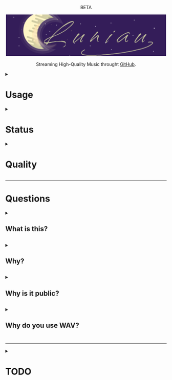 <div align="center"><p>BETA</p><img height="130" width="500" src="banner/IMG_01.png" />
<p>Streaming High-Quality Music throught <a href="https://github.com">GitHub</a>.</p></div>

<details><summary><h1>Usage</h1></summary>
  <p>To use Luniau, you can simply go on the <a href="https://lebazardebryan.github.io/Luniau/">website</a>. It use <a href="https://pages.github.com">GitHub Pages</a>. If you want to see the test version, it's <a href="https://lebazardebryan.github.io/Luniau/test.html">here</a>.</p>
</details>

<details><summary><h1>Status</h1></summary>
<div align="center">

  | Fonction | Status |
  |----------|--------|
  | Music Update | [![Félix](https://github.com/LeBazarDeBryan/Luniau/actions/workflows/music_list.yml/badge.svg)](https://github.com/LeBazarDeBryan/Luniau/actions/workflows/music_list.yml) |
  | Website Deployment | [![pages-build-deployment](https://github.com/LeBazarDeBryan/Luniau/actions/workflows/pages/pages-build-deployment/badge.svg)](https://github.com/LeBazarDeBryan/Luniau/actions/workflows/pages/pages-build-deployment) |
</div>
</details>

<details><summary><h1>Quality</h1></summary>
  <p>Audio quality is 1411-1536 Kbit/s. I plan to change the quality if I can.</p>
</details>

___

<h1>Questions</h1>
<details><summary><h2>What is this?<h2></summary>
  <p>This is Luniau. A streaming "platform" that stream high-quality music without ads for free. If you want to add a music, make an <a href="https://github.com/LeBazarDeBryan/Luniau/issues/new?assignees=&labels=&projects=&template=song-request.md&title=%5BREQUEST%5D+Author+-+Name">issues</a>. I'll try my best to be fast.</p>
</details>

<details><summary><h2>Why?<h2></summary>
  <p>I decided to make this because I'm tired of streaming services poor audio quality (when free) and I'm tired of ads. I don't want to pay when I know that I can listen/download high-quality music for free. For example, Spotify Free limit audio to 128kbit/s and in Premium, it's 320kbit/s. (Source: <a href="https://support.spotify.com/us/article/audio-quality">Spotify</a>).</p>
    
</details>

<details><summary><h2>Why is it public?<h2></summary>
  <p>I made it public because I want to share my project to everyone and make music request so they can listen to it in high-quality, without ads, with a simple interface without paying a dollar.</p>
</details>

<details><summary><h2>Why do you use WAV?<h2></summary>
  <p>WAV can support a lot more sound and have more bitrate.</p>
  <div align="center">

| Format | Bits | kHz | Sound | Kbit/s |
|--------|------|-----|-------|--------|
|  MP3   |      | 48  | Stereo |  320  |
|  WAV   |  32  | 192 | Stereo | 12 288 |
</div>
</details>

___

<details><summary><h1>TODO</h1></summary>

  - [x] Add music.
  - [x] Make a web interface.
  - [x] Make a player.
  - [x] Change the font.
  - [x] Move the player to the bottom and make it wide.
  - [x] Add a search box.
  - [x] Add more information for songs.
  - [x] Add lyrics.
  - [ ] Make my own player
  - [ ] Change the website title when a song is played.
  - [ ] Add the cover of the song played (notification).
  - [ ] Replace the font to not use google font.
  - [ ] Make a new window when a link is clicked.
</details>
